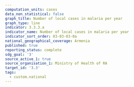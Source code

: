 ```yaml
---
computation_units: cases
data_non_statistical: false
graph_title: Number of local cases in malaria per year
graph_type: line
indicator: 3.3.3.a
indicator_name: Number of local cases in malaria per year
indicator_sort_order: 03-03-03-0a
national_geographical_coverage: Armenia
published: true
reporting_status: complete
sdg_goal: '3'
source_active_1: true
source_organisation_1: Ministry of Health of RA
target_id: '3.3'
tags:
  - custom.national
---
```

